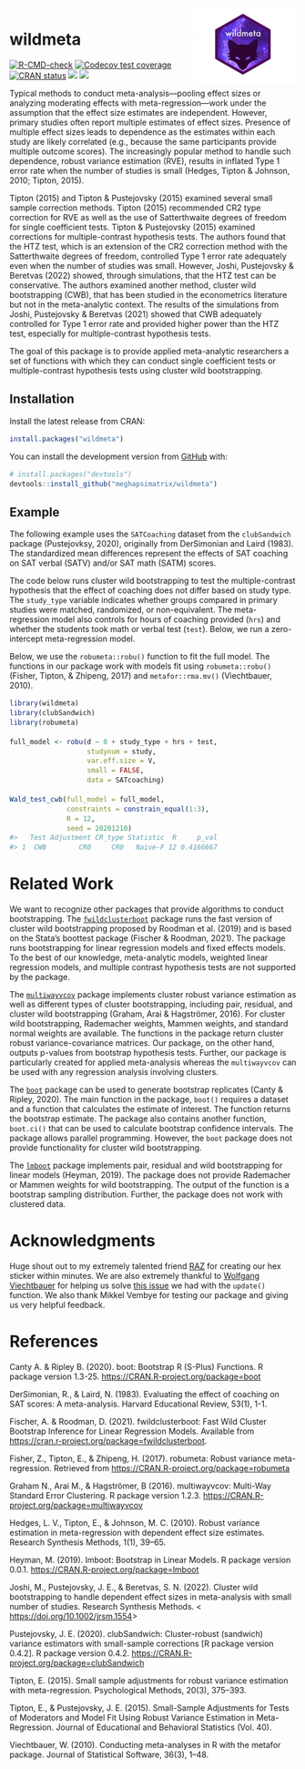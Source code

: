 
<!-- README.md is generated from README.Rmd. Please edit that file -->

<img src="man/figures/wildmeta_hex.png" align="right" alt="" width="180" />

# wildmeta

<!-- badges: start -->

[![R-CMD-check](https://github.com/meghapsimatrix/wildmeta/workflows/R-CMD-check/badge.svg)](https://github.com/meghapsimatrix/wildmeta/actions)
[![Codecov test
coverage](https://codecov.io/gh/meghapsimatrix/wildmeta/branch/main/graph/badge.svg)](https://app.codecov.io/gh/meghapsimatrix/wildmeta?branch=main)
[![CRAN
status](https://www.r-pkg.org/badges/version/wildmeta)](https://CRAN.R-project.org/package=wildmeta)
[![](http://cranlogs.r-pkg.org/badges/grand-total/wildmeta)](https://CRAN.R-project.org/package=wildmeta)
[![](http://cranlogs.r-pkg.org/badges/last-month/wildmeta)](https://CRAN.R-project.org/package=wildmeta)
<!-- badges: end -->

Typical methods to conduct meta-analysis—pooling effect sizes or
analyzing moderating effects with meta-regression—work under the
assumption that the effect size estimates are independent. However,
primary studies often report multiple estimates of effect sizes.
Presence of multiple effect sizes leads to dependence as the estimates
within each study are likely correlated (e.g., because the same
participants provide multiple outcome scores). The increasingly popular
method to handle such dependence, robust variance estimation (RVE),
results in inflated Type 1 error rate when the number of studies is
small (Hedges, Tipton & Johnson, 2010; Tipton, 2015).

Tipton (2015) and Tipton & Pustejovsky (2015) examined several small
sample correction methods. Tipton (2015) recommended CR2 type correction
for RVE as well as the use of Satterthwaite degrees of freedom for
single coefficient tests. Tipton & Pustejovsky (2015) examined
corrections for multiple-contrast hypothesis tests. The authors found
that the HTZ test, which is an extension of the CR2 correction method
with the Satterthwaite degrees of freedom, controlled Type 1 error rate
adequately even when the number of studies was small. However, Joshi,
Pustejovsky & Beretvas (2022) showed, through simulations, that the HTZ
test can be conservative. The authors examined another method, cluster
wild bootstrapping (CWB), that has been studied in the econometrics
literature but not in the meta-analytic context. The results of the
simulations from Joshi, Pustejovsky & Beretvas (2021) showed that CWB
adequately controlled for Type 1 error rate and provided higher power
than the HTZ test, especially for multiple-contrast hypothesis tests.

The goal of this package is to provide applied meta-analytic researchers
a set of functions with which they can conduct single coefficient tests
or multiple-contrast hypothesis tests using cluster wild bootstrapping.

## Installation

Install the latest release from CRAN:

``` r
install.packages("wildmeta")
```

You can install the development version from
[GitHub](https://github.com/) with:

``` r
# install.packages("devtools")
devtools::install_github("meghapsimatrix/wildmeta")
```

## Example

The following example uses the `SATCoaching` dataset from the
`clubSandwich` package (Pustejovksy, 2020), originally from DerSimonian
and Laird (1983). The standardized mean differences represent the
effects of SAT coaching on SAT verbal (SATV) and/or SAT math (SATM)
scores.

The code below runs cluster wild bootstrapping to test the
multiple-contrast hypothesis that the effect of coaching does not differ
based on study type. The `study_type` variable indicates whether groups
compared in primary studies were matched, randomized, or non-equivalent.
The meta-regression model also controls for hours of coaching provided
(`hrs`) and whether the students took math or verbal test (`test`).
Below, we run a zero-intercept meta-regression model.

Below, we use the `robumeta::robu()` function to fit the full model. The
functions in our package work with models fit using `robumeta::robu()`
(Fisher, Tipton, & Zhipeng, 2017) and `metafor::rma.mv()` (Viechtbauer,
2010).

``` r
library(wildmeta)
library(clubSandwich)
library(robumeta)

full_model <- robu(d ~ 0 + study_type + hrs + test,
                   studynum = study,
                   var.eff.size = V,
                   small = FALSE,
                   data = SATcoaching)

Wald_test_cwb(full_model = full_model,
              constraints = constrain_equal(1:3),
              R = 12,
              seed = 20201210)
#>   Test Adjustment CR_type Statistic  R     p_val
#> 1  CWB        CR0     CR0   Naive-F 12 0.4166667
```

# Related Work

We want to recognize other packages that provide algorithms to conduct
bootstrapping. The
[`fwildclusterboot`](https://s3alfisc.github.io/fwildclusterboot/index.html)
package runs the fast version of cluster wild bootstrapping proposed by
Roodman et al. (2019) and is based on the Stata’s boottest package
(Fischer & Roodman, 2021). The package runs bootstrapping for linear
regression models and fixed effects models. To the best of our
knowledge, meta-analytic models, weighted linear regression models, and
multiple contrast hypothesis tests are not supported by the package.

The [`multiwayvcov`](https://CRAN.R-project.org/package=multiwayvcov)
package implements cluster robust variance estimation as well as
different types of cluster bootstrapping, including pair, residual, and
cluster wild bootstrapping (Graham, Arai & Hagströmer, 2016). For
cluster wild bootstrapping, Rademacher weights, Mammen weights, and
standard normal weights are available. The functions in the package
return cluster robust variance-covariance matrices. Our package, on the
other hand, outputs p-values from bootstrap hypothesis tests. Further,
our package is particularly created for applied meta-analysis whereas
the `multiwayvcov` can be used with any regression analysis involving
clusters.

The [`boot`](https://CRAN.R-project.org/package=boot) package can be
used to generate bootstrap replicates (Canty & Ripley, 2020). The main
function in the package, `boot()` requires a dataset and a function that
calculates the estimate of interest. The function returns the bootstrap
estimate. The package also contains another function, `boot.ci()` that
can be used to calculate bootstrap confidence intervals. The package
allows parallel programming. However, the `boot` package does not
provide functionality for cluster wild bootstrapping.

The [`lmboot`](https://CRAN.R-project.org/package=lmboot) package
implements pair, residual and wild bootstrapping for linear models
(Heyman, 2019). The package does not provide Rademacher or Mammen
weights for wild bootstrapping. The output of the function is a
bootstrap sampling distribution. Further, the package does not work with
clustered data.

# Acknowledgments

Huge shout out to my extremely talented friend
[RAZ](https://ms-raz.com/) for creating our hex sticker within minutes.
We are also extremely thankful to [Wolfgang
Viechtbauer](https://wvbauer.com/doku.php/home) for helping us solve
[this
issue](https://stat.ethz.ch/pipermail/r-help/2021-November/472977.html)
we had with the `update()` function. We also thank Mikkel Vembye for
testing our package and giving us very helpful feedback.

# References

Canty A. & Ripley B. (2020). boot: Bootstrap R (S-Plus) Functions. R
package version 1.3-25. <https://CRAN.R-project.org/package=boot>

DerSimonian, R., & Laird, N. (1983). Evaluating the effect of coaching
on SAT scores: A meta-analysis. Harvard Educational Review, 53(1), 1-1.

Fischer, A. & Roodman, D. (2021). fwildclusterboot: Fast Wild Cluster
Bootstrap Inference for Linear Regression Models. Available from
<https://cran.r-project.org/package=fwildclusterboot>.

Fisher, Z., Tipton, E., & Zhipeng, H. (2017). robumeta: Robust variance
meta-regression. Retrieved from
<https://CRAN.R-project.org/package=robumeta>

Graham N., Arai M., & Hagströmer, B (2016). multiwayvcov: Multi-Way
Standard Error Clustering. R package version 1.2.3.
<https://CRAN.R-project.org/package=multiwayvcov>

Hedges, L. V., Tipton, E., & Johnson, M. C. (2010). Robust variance
estimation in meta-regression with dependent effect size estimates.
Research Synthesis Methods, 1(1), 39–65.

Heyman, M. (2019). lmboot: Bootstrap in Linear Models. R package version
0.0.1. <https://CRAN.R-project.org/package=lmboot>

Joshi, M., Pustejovsky, J. E., & Beretvas, S. N. (2022). Cluster wild
bootstrapping to handle dependent effect sizes in meta-analysis with
small number of studies. Research Synthesis Methods. \<
<https://doi.org/10.1002/jrsm.1554>\>

Pustejovsky, J. E. (2020). clubSandwich: Cluster-robust (sandwich)
variance estimators with small-sample corrections \[R package version
0.4.2\]. R package version 0.4.2.
<https://CRAN.R-project.org/package=clubSandwich>

Tipton, E. (2015). Small sample adjustments for robust variance
estimation with meta-regression. Psychological Methods, 20(3), 375–393.

Tipton, E., & Pustejovsky, J. E. (2015). Small-Sample Adjustments for
Tests of Moderators and Model Fit Using Robust Variance Estimation in
Meta-Regression. Journal of Educational and Behavioral Statistics (Vol.
40).

Viechtbauer, W. (2010). Conducting meta-analyses in R with the metafor
package. Journal of Statistical Software, 36(3), 1–48.
